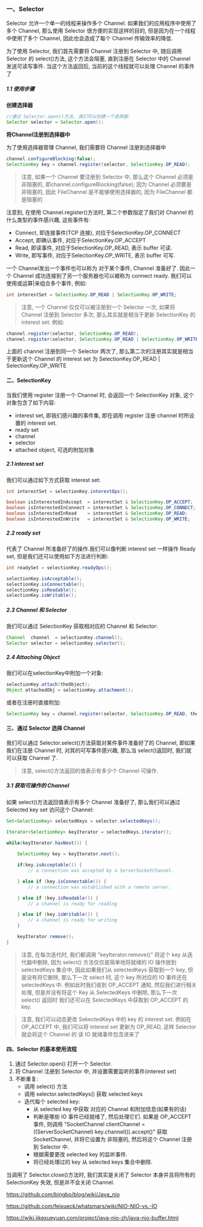 ### 一、Selector

Selector 允许一个单一的线程来操作多个 Channel. 如果我们的应用程序中使用了多个 Channel, 那么使用 Selector 很方便的实现这样的目的, 但是因为在一个线程中使用了多个 Channel, 因此也会造成了每个 Channel 传输效率的降低.

为了使用 Selector, 我们首先需要将 Channel 注册到 Selector 中, 随后调用 Selector 的 select()方法, 这个方法会阻塞, 直到注册在 Selector 中的 Channel 发送可读写事件. 当这个方法返回后, 当前的这个线程就可以处理 Channel 的事件了

##### 1.1 使用步骤

**创建选择器**

```java
//通过 Selector.open()方法, 我们可以创建一个选择器:
Selector selector = Selector.open();
```

**将Channel注册到选择器中**

为了使用选择器管理 Channel, 我们需要将 Channel 注册到选择器中

```java
channel.configureBlocking(false);
SelectionKey key = channel.register(selector, SelectionKey.OP_READ);
```

> 注意, 如果一个 Channel 要注册到 Selector 中, 那么这个 Channel 必须是非阻塞的, 即channel.configureBlocking(false); 因为 Channel 必须要是非阻塞的, 因此 FileChannel 是不能够使用选择器的, 因为 FileChannel 都是阻塞的

注意到, 在使用 Channel.register()方法时, 第二个参数指定了我们对 Channel 的什么类型的事件感兴趣, 这些事件有:

- Connect, 即连接事件(TCP 连接), 对应于SelectionKey.OP_CONNECT
- Accept, 即确认事件, 对应于SelectionKey.OP_ACCEPT
- Read, 即读事件, 对应于SelectionKey.OP_READ, 表示 buffer 可读.
- Write, 即写事件, 对应于SelectionKey.OP_WRITE, 表示 buffer 可写.

一个 Channel发出一个事件也可以称为 对于某个事件, Channel 准备好了. 因此一个 Channel 成功连接到了另一个服务器也可以被称为 connect ready. 我们可以使用或运算|来组合多个事件, 例如:

```java
int interestSet = SelectionKey.OP_READ | SelectionKey.OP_WRITE;
```

> 注意, 一个 Channel 仅仅可以被注册到一个 Selector 一次, 如果将 Channel 注册到 Selector 多次, 那么其实就是相当于更新 SelectionKey 的 interest set. 例如:

```java
channel.register(selector, SelectionKey.OP_READ);
channel.register(selector, SelectionKey.OP_READ | SelectionKey.OP_WRITE);
```

上面的 channel 注册到同一个 Selector 两次了, 那么第二次的注册其实就是相当于更新这个 Channel 的 interest set 为 SelectionKey.OP_READ | SelectionKey.OP_WRITE

#### 二、SelectionKey

当我们使用 register 注册一个 Channel 时, 会返回一个 SelectionKey 对象, 这个对象包含了如下内容:

- interest set, 即我们感兴趣的事件集, 即在调用 register 注册 channel 时所设置的 interest set.
- ready set
- channel
- selector
- attached object, 可选的附加对象

##### 2.1 interest set

我们可以通过如下方式获取 interest set:

```java
int interestSet = selectionKey.interestOps();

boolean isInterestedInAccept  = interestSet & SelectionKey.OP_ACCEPT;
boolean isInterestedInConnect = interestSet & SelectionKey.OP_CONNECT;
boolean isInterestedInRead    = interestSet & SelectionKey.OP_READ;
boolean isInterestedInWrite   = interestSet & SelectionKey.OP_WRITE;  
```

##### 2.2 ready set

代表了 Channel 所准备好了的操作.我们可以像判断 interest set 一样操作 Ready set, 但是我们还可以使用如下方法进行判断:

```java
int readySet = selectionKey.readyOps();

selectionKey.isAcceptable();
selectionKey.isConnectable();
selectionKey.isReadable();
selectionKey.isWritable();
```

##### 2.3 Channel 和 Selector

我们可以通过 SelectionKey 获取相对应的 Channel 和 Selector:

```java
Channel  channel  = selectionKey.channel();
Selector selector = selectionKey.selector();
```

##### 2.4 Attaching Object

我们可以在selectionKey中附加一个对象:

```java
selectionKey.attach(theObject);
Object attachedObj = selectionKey.attachment();
```

或者在注册时直接附加:

```java
SelectionKey key = channel.register(selector, SelectionKey.OP_READ, theObject);
```

#### 三、通过 Selector 选择 Channel

我们可以通过 Selector.select()方法获取对某件事件准备好了的 Channel, 即如果我们在注册 Channel 时, 对其的可写事件感兴趣, 那么当 select()返回时, 我们就可以获取 Channel 了.

> 注意, select()方法返回的值表示有多少个 Channel 可操作.

##### 3.1 获取可操作的 Channel

如果 select()方法返回值表示有多个 Channel 准备好了, 那么我们可以通过 Selected key set 访问这个 Channel:

```java
Set<SelectionKey> selectedKeys = selector.selectedKeys();

Iterator<SelectionKey> keyIterator = selectedKeys.iterator();

while(keyIterator.hasNext()) {
    
    SelectionKey key = keyIterator.next();

    if(key.isAcceptable()) {
        // a connection was accepted by a ServerSocketChannel.

    } else if (key.isConnectable()) {
        // a connection was established with a remote server.

    } else if (key.isReadable()) {
        // a channel is ready for reading

    } else if (key.isWritable()) {
        // a channel is ready for writing
    }

    keyIterator.remove();
}
```

> 
> 注意, 在每次迭代时, 我们都调用 "keyIterator.remove()" 将这个 key 从迭代器中删除, 因为 select() 方法仅仅是简单地将就绪的 IO 操作放到 selectedKeys 集合中, 因此如果我们从 selectedKeys 获取到一个 key, 但是没有将它删除, 那么下一次 select 时, 这个 key 所对应的 IO 事件还在 selectedKeys 中. 例如此时我们收到 OP_ACCEPT 通知, 然后我们进行相关处理, 但是并没有将这个 Key 从 SelectedKeys 中删除, 那么下一次 select() 返回时 我们还可以在 SelectedKeys 中获取到 OP_ACCEPT 的 key.

> 注意, 我们可以动态更改 SekectedKeys 中的 key 的 interest set. 例如在 OP_ACCEPT 中, 我们可以将 interest set 更新为 OP_READ, 这样 Selector 就会将这个 Channel 的 读 IO 就绪事件包含进来了

#### 四、Selector 的基本使用流程

1. 通过 Selector.open() 打开一个 Selector.
2. 将 Channel 注册到 Selector 中, 并设置需要监听的事件(interest set)
3. 不断重复:
   - 调用 select() 方法
   - 调用 selector.selectedKeys() 获取 selected keys
   - 迭代每个 selected key:
     - 从 selected key 中获取 对应的 Channel 和附加信息(如果有的话)
     - 判断是哪些 IO 事件已经就绪了, 然后处理它们. 如果是 OP_ACCEPT 事件, 则调用 "SocketChannel clientChannel = ((ServerSocketChannel) key.channel()).accept()" 获取 SocketChannel, 并将它设置为 非阻塞的, 然后将这个 Channel 注册到 Selector 中.
     - 根据需要更改 selected key 的监听事件.
     - 将已经处理过的 key 从 selected keys 集合中删除.

当调用了 Selector.close()方法时, 我们其实是关闭了 Selector 本身并且将所有的 SelectionKey 失效, 但是并不会关闭 Channel.





https://github.com/bingbo/blog/wiki/Java_nio

https://github.com/feixueck/whatsmars/wiki/NIO-NIO-vs.-IO

https://wiki.jikexueyuan.com/project/java-nio-zh/java-nio-buffer.html